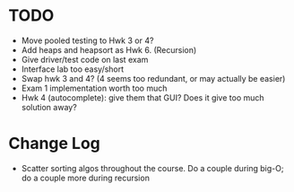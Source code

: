 # TODO
- Move pooled testing to Hwk 3 or 4?
- Add heaps and heapsort as Hwk 6. (Recursion)
- Give driver/test code on last exam
- Interface lab too easy/short
- Swap hwk 3 and 4? (4 seems too redundant, or may actually be easier)
- Exam 1 implementation worth too much
- Hwk 4 (autocomplete): give them that GUI? Does it give too much solution away?


# Change Log
- Scatter sorting algos throughout the course. Do a couple during big-O; do a couple more during recursion
